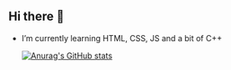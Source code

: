 ## Hi there 👋

- I’m currently learning HTML, CSS, JS and a bit of C++

  [![Anurag's GitHub stats](https://github-readme-stats.vercel.app/api?username=Fishy-King)](https://github.com/Fishy-King/github-readme-stats)
